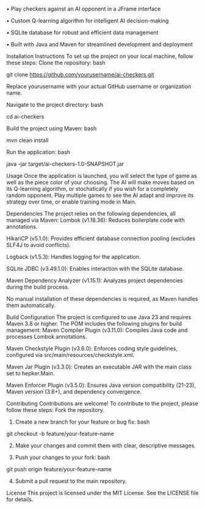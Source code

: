 • Play checkers against an AI opponent in a JFrame interface

• Custom Q-learning algorithm for intelligent AI decision-making

• SQLite database for robust and efficient data management

• Built with Java and Maven for streamlined development and deployment

Installation Instructions
To set up the project on your local machine, follow these steps:
Clone the repository:
bash

git clone https://github.com/yourusername/ai-checkers.git

Replace yourusername with your actual GitHub username or organization name.

Navigate to the project directory:
bash

cd ai-checkers

Build the project using Maven:
bash

mvn clean install

Run the application:
bash

java -jar target/ai-checkers-1.0-SNAPSHOT.jar

Usage
Once the application is launched, you will select the type of game as well as the piece color of your choosing. The AI will make moves based on its Q-learning algorithm, or stochatically if you wish for a completely random opponent. Play multiple games to see the AI adapt and improve its strategy over time, or enable training mode in Main.

Dependencies
The project relies on the following dependencies, all managed via Maven:
Lombok (v1.18.36): Reduces boilerplate code with annotations.

HikariCP (v5.1.0): Provides efficient database connection pooling (excludes SLF4J to avoid conflicts).

Logback (v1.5.3): Handles logging for the application.

SQLite JDBC (v3.49.1.0): Enables interaction with the SQLite database.

Maven Dependency Analyzer (v1.15.1): Analyzes project dependencies during the build process.

No manual installation of these dependencies is required, as Maven handles them automatically.

Build Configuration
The project is configured to use Java 23 and requires Maven 3.8 or higher. The POM includes the following plugins for build management:
Maven Compiler Plugin (v3.11.0): Compiles Java code and processes Lombok annotations.

Maven Checkstyle Plugin (v3.6.0): Enforces coding style guidelines, configured via src/main/resources/checkstyle.xml.

Maven Jar Plugin (v3.3.0): Creates an executable JAR with the main class set to hepker.Main.

Maven Enforcer Plugin (v3.5.0): Ensures Java version compatibility (21-23), Maven version (3.8+), and dependency convergence.

Contributing
Contributions are welcome! To contribute to the project, please follow these steps:
Fork the repository.

1. Create a new branch for your feature or bug fix:
bash

git checkout -b feature/your-feature-name

2. Make your changes and commit them with clear, descriptive messages.

3. Push your changes to your fork:
bash

git push origin feature/your-feature-name

4. Submit a pull request to the main repository.

License
This project is licensed under the MIT License. See the LICENSE file for details.



